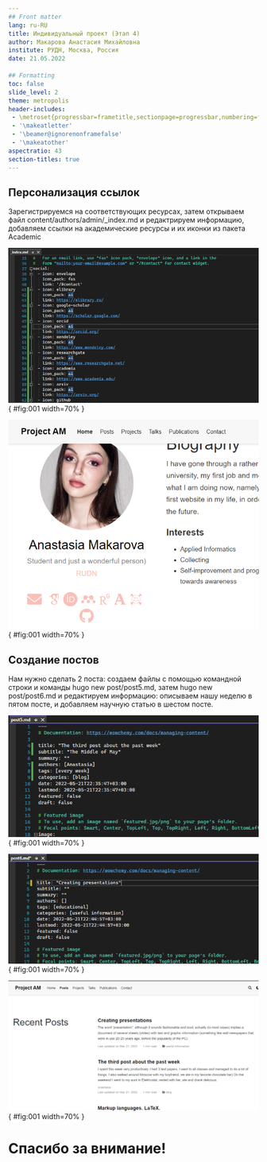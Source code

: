```yaml
---
## Front matter
lang: ru-RU
title: Индивидуальный проект (Этап 4)
author: Макарова Анастасия Михайловна
institute: РУДН, Москва, Россия
date: 21.05.2022

## Formatting
toc: false
slide_level: 2
theme: metropolis
header-includes: 
 - \metroset{progressbar=frametitle,sectionpage=progressbar,numbering=fraction}
 - '\makeatletter'
 - '\beamer@ignorenonframefalse'
 - '\makeatother'
aspectratio: 43
section-titles: true
---
```



## Персонализация ссылок

Зарегистрируемся на соответствующих ресурсах, затем открываем файл content/authors/admin/_index.md и редактрируем информацию, добавляем ссылки на академические ресурсы и их иконки из пакета Academic

![Добавление ссылок](image/8.png){ #fig:001 width=70% }

![Ссылки](image/9.png){ #fig:001 width=70% }

## Создание постов

Нам нужно сделать 2 поста: создаем файлы с помощью командной строки и команды hugo new post/post5.md, затем hugo new post/post6.md и редактируем информацию: описываем нашу неделю в пятом посте, и добавляем научную статью в шестом посте.

![Добавление информации](image/11.png){ #fig:001 width=70% }

![Добавление научной статьи](image/14.png){ #fig:001 width=70% }

![Наши посты](image/16.png){ #fig:001 width=70% }

# Спасибо за внимание!

